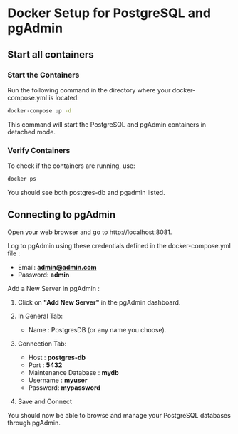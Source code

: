 # Docker Setup for PostgreSQL and pgAdmin

## Start all containers

### Start the Containers

Run the following command in the directory where your docker-compose.yml is located:

```bash
docker-compose up -d
```

This command will start the PostgreSQL and pgAdmin containers in detached mode.

### Verify Containers

To check if the containers are running, use:

```bash
docker ps
```

You should see both postgres-db and pgadmin listed.

## Connecting to pgAdmin

Open your web browser and go to http://localhost:8081.

Log to pgAdmin using these credentials defined in the docker-compose.yml file :
- Email: **admin@admin.com**
- Password: **admin**


Add a New Server in pgAdmin :

1. Click on **"Add New Server"** in the pgAdmin dashboard.

2. In General Tab:
    - Name : PostgresDB (or any name you choose).
    
3. Connection Tab:
    - Host : **postgres-db**
    - Port : **5432**
    - Maintenance Database : **mydb**
    - Username : **myuser**
    - Password: **mypassword**

4. Save and Connect

You should now be able to browse and manage your PostgreSQL databases through pgAdmin.
